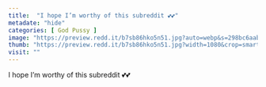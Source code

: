 ```yaml
---
title:  "I hope I’m worthy of this subreddit 💕💕"
metadate: "hide"
categories: [ God Pussy ]
image: "https://preview.redd.it/b7sb86hko5n51.jpg?auto=webp&s=298bc6aabc525031c2fb16681aa721fcaa412d1d"
thumb: "https://preview.redd.it/b7sb86hko5n51.jpg?width=1080&crop=smart&auto=webp&s=69eed4eee70ecc468104a335991295e31754721b"
visit: ""
---
```

I hope I’m worthy of this subreddit 💕💕
